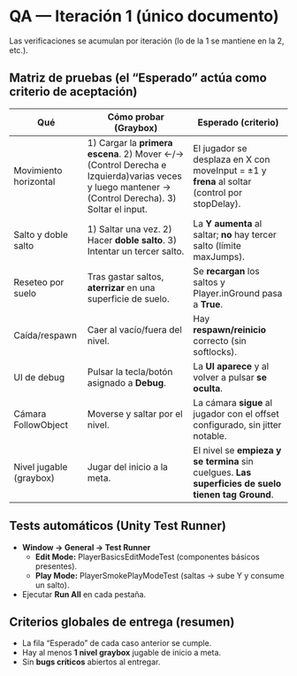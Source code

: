 # QA — Iteración 1 (único documento)

Las verificaciones se acumulan por iteración (lo de la 1 se mantiene en la 2, etc.).

## Matriz de pruebas (el “Esperado” actúa como criterio de aceptación)

| Qué | Cómo probar (Graybox) | Esperado (criterio) |
|---|---|---|
| Movimiento horizontal | 1) Cargar la **primera escena**. 2) Mover ←/→ (Control Derecha e Izquierda)varias veces y luego mantener → (Control Derecha). 3) Soltar el input. | El jugador se desplaza en X con moveInput = ±1 y **frena** al soltar (control por stopDelay). |
| Salto y doble salto | 1) Saltar una vez. 2) Hacer **doble salto**. 3) Intentar un tercer salto. | La **Y aumenta** al saltar; **no** hay tercer salto (límite maxJumps). |
| Reseteo por suelo | Tras gastar saltos, **aterrizar** en una superficie de suelo. | Se **recargan** los saltos y Player.inGround pasa a **True**. |
| Caída/respawn | Caer al vacío/fuera del nivel. | Hay **respawn/reinicio** correcto (sin softlocks). |
| UI de debug | Pulsar la tecla/botón asignado a **Debug**. | La **UI aparece** y al volver a pulsar **se oculta**. |
| Cámara FollowObject | Moverse y saltar por el nivel. | La cámara **sigue** al jugador con el offset configurado, sin jitter notable. |
| Nivel jugable (graybox) | Jugar del inicio a la meta. | El nivel se **empieza y se termina** sin cuelgues. **Las superficies de suelo tienen tag Ground**. |

## Tests automáticos (Unity Test Runner)

- **Window -> General -> Test Runner**
  - **Edit Mode:** PlayerBasicsEditModeTest (componentes básicos presentes).
  - **Play Mode:** PlayerSmokePlayModeTest (saltas -> sube Y y consume un salto).
- Ejecutar **Run All** en cada pestaña.

## Criterios globales de entrega (resumen)
- La fila “Esperado” de cada caso anterior se cumple.
- Hay al menos **1 nivel graybox** jugable de inicio a meta.
- Sin **bugs críticos** abiertos al entregar.

